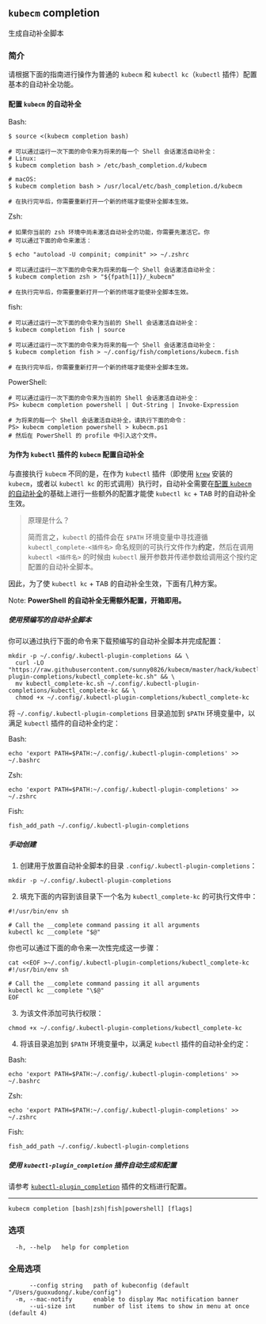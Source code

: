 ## `kubecm` completion

生成自动补全脚本

### 简介

请根据下面的指南进行操作为普通的 `kubecm` 和 `kubectl kc`（`kubectl` 插件）配置基本的自动补全功能。

#### 配置 `kubecm` 的自动补全

Bash:

```shell
$ source <(kubecm completion bash)

# 可以通过运行一次下面的命令来为将来的每一个 Shell 会话激活自动补全：
# Linux:
$ kubecm completion bash > /etc/bash_completion.d/kubecm

# macOS:
$ kubecm completion bash > /usr/local/etc/bash_completion.d/kubecm

# 在执行完毕后，你需要重新打开一个新的终端才能使补全脚本生效。
```

Zsh:

```shell
# 如果你当前的 zsh 环境中尚未激活自动补全的功能，你需要先激活它。你
# 可以通过下面的命令来激活：

$ echo "autoload -U compinit; compinit" >> ~/.zshrc

# 可以通过运行一次下面的命令来为将来的每一个 Shell 会话激活自动补全：
$ kubecm completion zsh > "${fpath[1]}/_kubecm"

# 在执行完毕后，你需要重新打开一个新的终端才能使补全脚本生效。
```

fish:

```shell
# 可以通过运行一次下面的命令来为当前的 Shell 会话激活自动补全：
$ kubecm completion fish | source

# 可以通过运行一次下面的命令来为将来的每一个 Shell 会话激活自动补全：
$ kubecm completion fish > ~/.config/fish/completions/kubecm.fish

# 在执行完毕后，你需要重新打开一个新的终端才能使补全脚本生效。
```

PowerShell:

```shell
# 可以通过运行一次下面的命令来为当前的 Shell 会话激活自动补全：
PS> kubecm completion powershell | Out-String | Invoke-Expression

# 为将来的每一个 Shell 会话激活自动补全，请执行下面的命令：
PS> kubecm completion powershell > kubecm.ps1
# 然后在 PowerShell 的 profile 中引入这个文件。
```

#### 为作为 `kubectl` 插件的 `kubecm` 配置自动补全

与直接执行 `kubecm` 不同的是，在作为 `kubectl` 插件（即使用 [`krew`](https://krew.sigs.k8s.io/) 安装的 `kubecm`，或者以 `kubectl kc` 的形式调用）执行时，自动补全需要在[配置 `kubecm` 的自动补全](#配置-kubecm-的自动补全)的基础上进行一些额外的配置才能使 `kubectl kc` + <kbd>TAB</kbd> 时的自动补全生效。

> 原理是什么？
>
> 简而言之，`kubectl` 的插件会在 `$PATH` 环境变量中寻找遵循 `kubectl_complete-<插件名>` 命名规则的可执行文件作为**约定**，然后在调用 `kubectl <插件名>` 的时候由 `kubectl` 展开参数并传递参数给调用这个按约定配置的自动补全脚本。

因此，为了使 `kubectl kc` + <kbd>TAB</kbd> 的自动补全生效，下面有几种方案。

Note: **PowerShell 的自动补全无需额外配置，开箱即用。**

##### 使用预编写的自动补全脚本

你可以通过执行下面的命令来下载预编写的自动补全脚本并完成配置：

```shell
mkdir -p ~/.config/.kubectl-plugin-completions && \
  curl -LO "https://raw.githubusercontent.com/sunny0826/kubecm/master/hack/kubectl-plugin-completions/kubectl_complete-kc.sh" && \
  mv kubectl_complete-kc.sh ~/.config/.kubectl-plugin-completions/kubectl_complete-kc && \
  chmod +x ~/.config/.kubectl-plugin-completions/kubectl_complete-kc
```

将 `~/.config/.kubectl-plugin-completions` 目录追加到 `$PATH` 环境变量中，以满足 `kubectl` 插件的自动补全约定：

Bash:

```shell
echo 'export PATH=$PATH:~/.config/.kubectl-plugin-completions' >> ~/.bashrc
```

Zsh:

```shell
echo 'export PATH=$PATH:~/.config/.kubectl-plugin-completions' >> ~/.zshrc
```

Fish:

```shell
fish_add_path ~/.config/.kubectl-plugin-completions
```

##### 手动创建

1. 创建用于放置自动补全脚本的目录 `.config/.kubectl-plugin-completions`：

```shell
mkdir -p ~/.config/.kubectl-plugin-completions
```

2. 填充下面的内容到该目录下一个名为 `kubectl_complete-kc` 的可执行文件中：

```shell
#!/usr/bin/env sh

# Call the __complete command passing it all arguments
kubectl kc __complete "$@"
```

你也可以通过下面的命令来一次性完成这一步骤：

```shell
cat <<EOF >~/.config/.kubectl-plugin-completions/kubectl_complete-kc
#!/usr/bin/env sh

# Call the __complete command passing it all arguments
kubectl kc __complete "\$@"
EOF
```

3. 为该文件添加可执行权限：

```shell
chmod +x ~/.config/.kubectl-plugin-completions/kubectl_complete-kc
```

4. 将该目录追加到 `$PATH` 环境变量中，以满足 `kubectl` 插件的自动补全约定：

Bash:

```shell
echo 'export PATH=$PATH:~/.config/.kubectl-plugin-completions' >> ~/.bashrc
```

Zsh:

```shell
echo 'export PATH=$PATH:~/.config/.kubectl-plugin-completions' >> ~/.zshrc
```

Fish:

```shell
fish_add_path ~/.config/.kubectl-plugin-completions
```

##### 使用 `kubectl-plugin_completion` 插件自动生成和配置

请参考 [`kubectl-plugin_completion`](https://github.com/marckhouzam/kubectl-plugin_completion) 插件的文档进行配置。

---

```shell
kubecm completion [bash|zsh|fish|powershell] [flags]
```

### 选项

```
  -h, --help   help for completion
```

### 全局选项

```
      --config string   path of kubeconfig (default "/Users/guoxudong/.kube/config")
  -m, --mac-notify      enable to display Mac notification banner
      --ui-size int     number of list items to show in menu at once (default 4)
```
